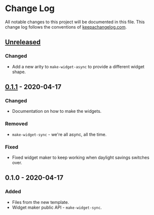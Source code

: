 # Change Log
All notable changes to this project will be documented in this file. This change log follows the conventions of [keepachangelog.com](http://keepachangelog.com/).

## [Unreleased]
### Changed
- Add a new arity to `make-widget-async` to provide a different widget shape.

## [0.1.1] - 2020-04-17
### Changed
- Documentation on how to make the widgets.

### Removed
- `make-widget-sync` - we're all async, all the time.

### Fixed
- Fixed widget maker to keep working when daylight savings switches over.

## 0.1.0 - 2020-04-17
### Added
- Files from the new template.
- Widget maker public API - `make-widget-sync`.

[Unreleased]: https://github.com/your-name/investment-calculator/compare/0.1.1...HEAD
[0.1.1]: https://github.com/your-name/investment-calculator/compare/0.1.0...0.1.1
